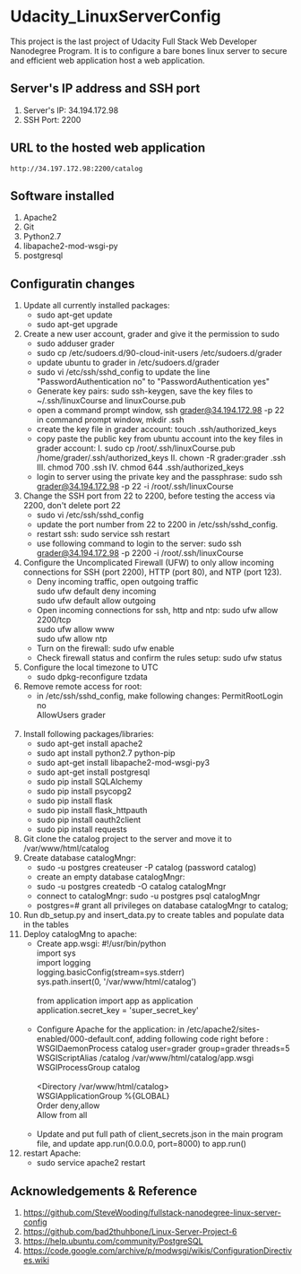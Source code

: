# Udacity_LinuxServerConfig
This project is the last project of Udacity Full Stack Web Developer Nanodegree Program. It is to configure a bare bones linux server to secure and efficient web application host a web application.

## Server's IP address and SSH port
1. Server's IP: 34.194.172.98
2. SSH Port: 2200

## URL to the hosted web application
    http://34.197.172.98:2200/catalog

## Software installed
1. Apache2
2. Git
3. Python2.7
4. libapache2-mod-wsgi-py
5. postgresql

## Configuratin changes
1. Update all currently installed packages:
    * sudo apt-get update
    * sudo apt-get upgrade
2. Create a new user account, grader and give it the permission to sudo
    * sudo adduser grader
    * sudo cp /etc/sudoers.d/90-cloud-init-users /etc/sudoers.d/grader
    * update ubuntu to grader in /etc/sudoers.d/grader
    * sudo vi /etc/ssh/sshd_config to update the line "PasswordAuthentication no" to "PasswordAuthentication yes"
    * Generate key pairs: sudo ssh-keygen, save the key files to ~/.ssh/linuxCourse and linuxCourse.pub
    * open a command prompt window, ssh grader@34.194.172.98 -p 22
      in command prompt window, mkdir .ssh
    * create the key file in grader account: touch .ssh/authorized_keys
    * copy paste the public key from ubuntu account into the key files in grader account:
        I. sudo cp /root/.ssh/linuxCourse.pub /home/grader/.ssh/authorized_keys
        II. chown -R grader:grader .ssh
        III. chmod 700 .ssh
        IV. chmod 644 .ssh/authorized_keys
    * login to server using the private key and the passphrase:
        sudo ssh grader@34.194.172.98 -p 22 -i /root/.ssh/linuxCourse
3. Change the SSH port from 22 to 2200, before testing the access via 2200, don't delete port 22
    * sudo vi /etc/ssh/sshd_config
    * update the port number from 22 to 2200 in /etc/ssh/sshd_config.
    * restart ssh: sudo service ssh restart
    * use following command to login to the server:
        sudo ssh grader@34.194.172.98 -p 2200 -i /root/.ssh/linuxCourse
4. Configure the Uncomplicated Firewall (UFW) to only allow incoming connections for SSH (port 2200),        HTTP (port 80), and NTP (port 123).
    * Deny incoming traffic, open outgoing traffic<br/>
        sudo ufw default deny incoming<br/>
        sudo ufw default allow outgoing<br/>
    * Open incoming connections for ssh, http and ntp:
        sudo ufw allow 2200/tcp<br/>
        sudo ufw allow www<br/>
        sudo ufw allow ntp<br/>
    * Turn on the firewall:
        sudo ufw enable<br/>
    * Check firewall status and confirm the rules setup:
        sudo ufw status<br/>
5. Configure the local timezone to UTC
    * sudo dpkg-reconfigure tzdata
6. Remove remote access for root:
    * in /etc/ssh/sshd_config, make following changes:
        PermitRootLogin no<br/>
        AllowUsers grader<br/><br/>
6. Install following packages/libraries:
    * sudo apt-get install apache2
    * sudo apt install python2.7 python-pip
    * sudo apt-get install libapache2-mod-wsgi-py3
    * sudo apt-get install postgresql
    * sudo pip install SQLAlchemy
    * sudo pip install psycopg2
    * sudo pip install flask
    * sudo pip install flask_httpauth
    * sudo pip install oauth2client
    * sudo pip install requests
7. Git clone the catalog project to the server and move it to /var/www/html/catalog
8. Create database catalogMngr:
    * sudo -u postgres createuser -P catalog (password catalog)
    * create an empty database catalogMngr:
    * sudo -u postgres createdb -O catalog catalogMngr
    * connect to catalogMngr: sudo -u postgres psql catalogMngr
    * postgres=# grant all privileges on database catalogMngr to catalog;
9. Run db_setup.py and insert_data.py to create tables and populate data in the tables
10. Deploy catalogMng to apache:
    * Create app.wsgi:
        #!/usr/bin/python<br/>
        import sys<br/>
        import logging<br/>
        logging.basicConfig(stream=sys.stderr)<br/>
        sys.path.insert(0, '/var/www/html/catalog')<br/><br/>
        from application import app as application<br/>
        application.secret_key = 'super_secret_key'<br/><br/>
    * Configure Apache for the application:
        in /etc/apache2/sites-enabled/000-default.conf, adding following code right before :<br/>
        <VirtualHost>
            WSGIDaemonProcess catalog user=grader group=grader threads=5<br/>
            WSGIScriptAlias /catalog /var/www/html/catalog/app.wsgi<br/>
            WSGIProcessGroup catalog<br/><br/>
            <Directory /var/www/html/catalog> <br/>
                WSGIApplicationGroup %{GLOBAL} <br/>
                Order deny,allow <br/>
                Allow from all <br/>
            </Directory><br/>
        </VirtualHost>
    * Update and put full path of client_secrets.json in the main program file, and update app.run(0.0.0.0, port=8000) to app.run()
11. restart Apache:
    * sudo service apache2 restart

## Acknowledgements & Reference
1. https://github.com/SteveWooding/fullstack-nanodegree-linux-server-config
2. https://github.com/bad2thuhbone/Linux-Server-Project-6
3. https://help.ubuntu.com/community/PostgreSQL
4. https://code.google.com/archive/p/modwsgi/wikis/ConfigurationDirectives.wiki



    
            




